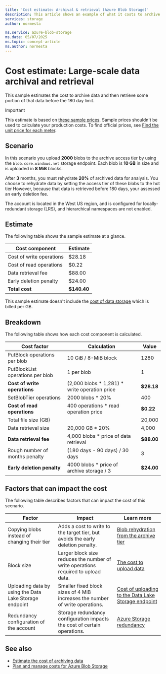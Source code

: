 ```yaml
---
title: 'Cost estimate: Archival & retrieval (Azure Blob Storage)' 
description: This article shows an example of what it costs to archive and then retrieve data in Azure Blob Storage.
services: storage
author: normesta

ms.service: azure-blob-storage
ms.date: 05/07/2025
ms.topic: concept-article
ms.author: normesta
---
```


# Cost estimate: Large-scale data archival and retrieval 

This sample estimates the cost to archive data and then retrieve some portion of that data before the 180 day limit.

> [!IMPORTANT]
> This estimate is based on [these sample prices](blob-storage-estimate-costs.md#sample-prices). Sample prices shouldn't be used to calculate your production costs. To find official prices, see [Find the unit price for each meter](../common/storage-plan-manage-costs.md#find-the-unit-price-for-each-meter).

## Scenario

In this scenario you upload **2000** blobs to the archive access tier by using the `blob.core.windows.net` storage endpoint. Each blob is **10 GB** in size and is uploaded in **8 MiB** blocks. 

After **3** months, you must rehydrate **20%** of archived data for analysis. You choose to rehydrate data by setting the access tier of these blobs to the hot tier However, because that data is retrieved before 180 days, your assessed an early deletion fee. 

The account is located in the West US region, and is configured for locally-redundant storage (LRS), and hierarchical namespaces are not enabled.

## Estimate

The following table shows the sample estimate at a glance. 

| Cost component               | Estimate    |
|--------------------------|-------------|
| Cost of write operations | $28.18      |
| Cost of read operations  | $0.22       |
| Data retrieval fee       | $88.00      |
| Early deletion penalty   | $24.00      |
| **Total cost**           | **$140.40** |

This sample estimate doesn't include the [cost of data storage](blob-storage-estimate-costs.md#the-cost-to-store-data) which is billed per GB.

## Breakdown

The following table shows how each cost component is calculated.

| Cost factor                      | Calculation                                   | Value      |
|----------------------------------|-----------------------------------------------|------------|
| PutBlock operations per blob     | 10 GiB / 8-MiB block                          | 1280       |
| PutBlockList operations per blob | 1 per blob                                    | 1          |
| **Cost of write operations**     | (2,000 blobs * 1,281) * write operation price | **$28.18** |
| SetBlobTier operations           | 2000 blobs * 20%                              | 400        |
| **Cost of read operations**      | 400 operations * read operation price         | **$0.22**  |
| Total file size (GB)             |                                               | 20,000     |
| Data retrieval size              | 20,000 GB * 20%                               | 4,000      |
| **Data retrieval fee**           | 4,000 blobs * price of data retrieval         | **$88.00** |
| Rough number of months penalty   | (180 days - 90 days) / 30 days                | 3          |
| **Early deletion penalty**       | 4000 blobs * price of archive storage / 3     | **$24.00** |

## Factors that can impact the cost

The following table describes factors that can impact the cost of this scenario. 

| Factor | Impact | Learn more |
|---|---|----|
| Copying blobs instead of changing their tier | Adds a cost to write to the target tier, but avoids the early deletion penalty.| [Blob rehydration from the archive tier](archive-rehydrate-overview.md) |
| Block size    | Larger block size reduces the number of write operations required to upload data. | [The cost to upload data](blob-storage-estimate-costs.md) |
| Uploading data by using the Data Lake Storage endpoint | Smaller fixed block sizes of 4 MiB increases the number of write operations. | [Cost of uploading to the Data Lake Storage endpoint](azcopy-cost-estimation.md#cost-of-uploading-to-the-data-lake-storage-endpoint) |
| Redundancy configuration of the account | Storage redundancy configuration impacts the cost of certain operations. | [Azure Storage redundancy](../common/storage-redundancy.md) | 

## See also

- [Estimate the cost of archiving data](archive-cost-estimation.md)
- [Plan and manage costs for Azure Blob Storage](../common/storage-plan-manage-costs.md)
